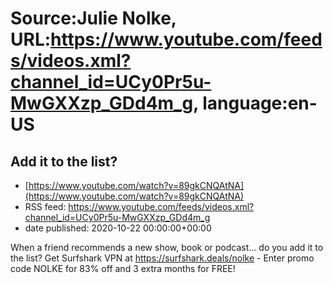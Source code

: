 # Source:Julie Nolke, URL:https://www.youtube.com/feeds/videos.xml?channel_id=UCy0Pr5u-MwGXXzp_GDd4m_g, language:en-US

## Add it to the list?
 - [https://www.youtube.com/watch?v=89gkCNQAtNA](https://www.youtube.com/watch?v=89gkCNQAtNA)
 - RSS feed: https://www.youtube.com/feeds/videos.xml?channel_id=UCy0Pr5u-MwGXXzp_GDd4m_g
 - date published: 2020-10-22 00:00:00+00:00

When a friend recommends a new show, book or podcast... do you add it to the list? Get Surfshark VPN at https://surfshark.deals/nolke - Enter promo code NOLKE for 83% off and 3 extra months for FREE!

